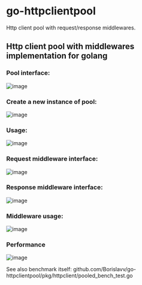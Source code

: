 # go-httpclientpool
 Http client pool with request/response middlewares.

## Http client pool with middlewares implementation for golang

### Pool interface:
![image](https://github.com/Borislavv/go-httpclientpool/assets/50691459/691dc22d-0efd-400c-b8ad-dc06e9d553c5)

### Create a new instance of pool:
![image](https://github.com/Borislavv/go-httpclientpool/assets/50691459/fcc0a9b3-368f-4136-a407-a52add5616c7)

### Usage: 
![image](https://github.com/Borislavv/go-httpclientpool/assets/50691459/1a468057-31b1-458f-9117-6ec361cf23e4)

### Request middleware interface:
![image](https://github.com/Borislavv/go-httpclientpool/assets/50691459/2f432efc-aaf0-4efd-a67d-1a902e6afdf6)

### Response middleware interface:
![image](https://github.com/Borislavv/go-httpclientpool/assets/50691459/fc0559e8-5b82-44f8-b523-718ca9e5c7f8)

### Middleware usage:
![image](https://github.com/Borislavv/go-httpclientpool/assets/50691459/a1ace6a0-565c-4cce-9e6d-bc0bbb5332e1)

### Performance
![image](https://github.com/Borislavv/go-httpclientpool/assets/50691459/14d639ca-eee7-4534-ab13-89a348b58351)

See also benchmark itself: github.com/Borislavv/go-httpclientpool/pkg/httpclient/pooled_bench_test.go
